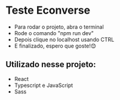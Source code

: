 # Teste Econverse

- Para rodar o projeto, abra o terminal
- Rode o comando "npm run dev"
- Depois clique no localhost usando CTRL
- E finalizado, espero que goste!😊

## Utilizado nesse projeto:

- React
- Typescript e JavaScript
- Sass
